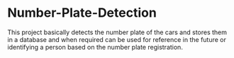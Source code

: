 # Number-Plate-Detection
This project basically detects the number plate of the cars and stores them in a database and when required can be used for reference in the future or identifying a person based on the number plate registration.
